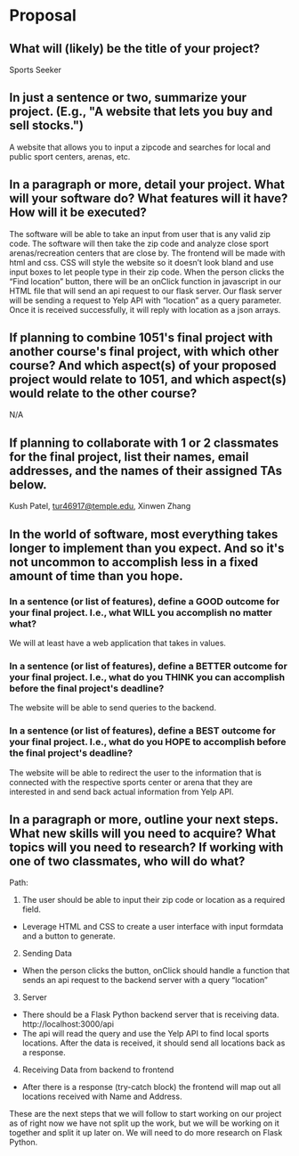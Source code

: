 # Proposal

## What will (likely) be the title of your project?

Sports Seeker

## In just a sentence or two, summarize your project. (E.g., "A website that lets you buy and sell stocks.")

A website that allows you to input a zipcode and searches for local and public sport centers, arenas, etc. 

## In a paragraph or more, detail your project. What will your software do? What features will it have? How will it be executed?

The software will be able to take an input from user that is any valid zip code. The software will then take the zip code and analyze close sport arenas/recreation centers that are close by. The frontend will be made with html and css. CSS will style the website so it doesn’t look bland and use input boxes to let people type in their zip code. When the person clicks the “Find location” button, there will be an onClick function in javascript in our HTML file that will send an api request to our flask server. Our flask server will be sending a request to Yelp API with “location” as a query parameter. Once it is received successfully, it will reply with location as a json arrays. 
## If planning to combine 1051's final project with another course's final project, with which other course? And which aspect(s) of your proposed project would relate to 1051, and which aspect(s) would relate to the other course?

N/A

## If planning to collaborate with 1 or 2 classmates for the final project, list their names, email addresses, and the names of their assigned TAs below.

Kush Patel, tur46917@temple.edu, Xinwen Zhang

## In the world of software, most everything takes longer to implement than you expect. And so it's not uncommon to accomplish less in a fixed amount of time than you hope.

### In a sentence (or list of features), define a GOOD outcome for your final project. I.e., what WILL you accomplish no matter what?

We will at least have a web application that takes in values.

### In a sentence (or list of features), define a BETTER outcome for your final project. I.e., what do you THINK you can accomplish before the final project's deadline?

The website will be able to send queries to the backend.

### In a sentence (or list of features), define a BEST outcome for your final project. I.e., what do you HOPE to accomplish before the final project's deadline?

The website will be able to redirect the user to the information that is connected with the respective sports center or arena that they are interested in and send back actual information from Yelp API. 

## In a paragraph or more, outline your next steps. What new skills will you need to acquire? What topics will you need to research? If working with one of two classmates, who will do what?
Path:
1. The user should be able to input their zip code or location as a required field. 
- Leverage HTML and CSS to create a user interface with input formdata and a button to generate.
2. Sending Data
- When the person clicks the button, onClick should handle a function that sends an api request to the backend server with a query “location”
3. Server
- There should be a Flask Python backend server that is receiving data. http://localhost:3000/api
- The api will read the query and use the Yelp API to find local sports locations. After the data is received, it should send all locations back as a response.
4. Receiving Data from backend to frontend
- After there is a response (try-catch block) the frontend will map out all locations received with Name and Address.

These are the next steps that we will follow to start working on our project as of right now we have not split up the work, but we will be working on it together and split it up later on. We will need to do more research on Flask Python.
